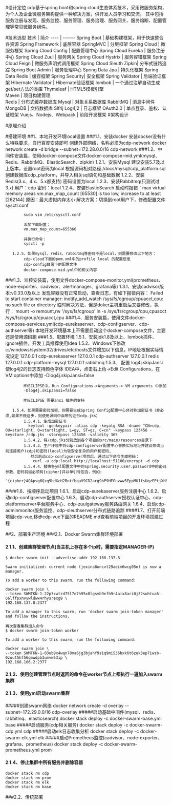 #设计定位
cdp基于spring boot和spring cloud生态体系技术，采用微服务架构，为个人及企业微服务架构提供一种解决方案，供开发人员学习和交流。
其中包括服务注册与发现、服务监控、服务管理、服务治理、服务网关、服务熔断、配置管理等常见微服务组件。

#技术选型
技术 | 简介 
---- | ------
Spring Boot | 基础构建框架，用于快速整合各资源 
Spring Framework | 底层容器 
SpringMVC | 分层框架 
Spring Cloud | 微服务框架 
Spring Cloud Config | 配置管理中心 
Spring Cloud Eureka | 服务注册中心 
Spring Cloud Zuul | 服务网关 
Spring Cloud Hystrix | 服务容错框架 
Spring Cloud Feign | 微服务声明式调用框架 
Spring Cloud Sleuth Zipkin| 分布式链路追踪
Spring Boot Admin | 服务管理中心 
Spring Data Jpa | 持久化框架 
Spring Data Redis | 缓存框架 
Spring Security| 安全框架 
Spring Validator | 后端验证框架 
Hibernate Validator | Hibernate验证框架 
lombok | 一个通过注解自动生成get/set方法的类库 
Thymeleaf | HTML5模板引擎  
Maven | 项目构建管理  
Redis | 分布式缓存数据库 
Mysql | 对象关系数据库 
RabbitMQ | 消息中间件
MongoDB | 文档数据库
Slf4j Log4j2 | 日志框架
OAuth2.0 | 单点登录、鉴权、认证框架
Vuejs、Nodejs、Webpack | 前段开发框架
#架构设计

#原理介绍

#搭建环境
##1、本地开发环境local设置
###1.1、安装docker
     安装docker没有什么特殊要求，自行百度安装即可
     创建外部网络，名称必须为cdp-network
     docker network create -d bridge --subnet=172.28.0.0/16 cdp-network
###1.2、中间件安装篇，使用docker-compose文件docker-compose-mid.yml(mysql、Redis、RabbitMQ、ElasticSearch、zipkin)
       1.2.1、安装Mysql
            建议安装5.7及以上版本，设置root密码为local
            根据源码相对路径./docs/mysql/cdp_platform.sql创建数据库cdp_platform，并导入相关sql语句和基础数据
       1.2.2、安装Redis(3.x、4.x、5.x都支持)
            密码设置为local
       1.2.3、安装Rabbitmq(只测试过3.x)
            用户：cdp
            密码：local
       1.2.4、安装ElasticSearch
            启动时报错：max virtual memory areas vm.max_map_count [65530] is too low, increase to at least [262144] 
            原因：最大虚拟内存太小 
            解决方案：切换到root用户下，修改配置文件sysctl.conf
             
            sudo vim /etc/sysctl.conf
             
            添加下面配置： 
            vm.max_map_count=655360
             
            并执行命令： 
            sysctl -p
       
       1.2.5、如果mysql、redis、rabbitmq等密码不是local，则需要修改以下地方：
            cdp-cloud下面的pom.xml中的profile local 的配置信息
            cdp-config目录下的配置文件
            docker-compose-mid.yml中的相关内容
###1.3、监控安装篇，使用文件docker-compose-monitor.yml(prometheus、node-exporter、cadvisor、alertmanager、grafana等)
       1.3.1、安装cadvisor版本:v0.33.0及以上
            发现容器没有正常启动，查看日志，有如下报错内容：
            Failed to start container manager: inotify_add_watch 
            /sys/fs/cgroup/cpuacct,cpu: no such file or directory
            临时解决方法，但是doker主机重启后又要修改，执行：
            mount -o remount,rw '/sys/fs/cgroup'
            ln -s /sys/fs/cgroup/cpu,cpuacct /sys/fs/cgroup/cpuacct,cpu
###1.4、服务安装篇，使用文件docker-compose-services.yml(cdp-eurekaserver、cdp-configserver、cdp-authserver等)
            本地开发环境基本上不需要启动这个docker-compose文件，主要还是使用源码跑
###1.5、配置环境
       1.5.1、安装jdk1.8及以上、lombok插件、ignore插件，开发工具推荐使用Idea
       1.5.2、Windows下修改c:/windows/system32/drives/etc/hosts文件增加以下信息，IP地址根据实际情况设定
            127.0.0.1 cdp-eurekaserver
            127.0.0.1 cdp-authserver
            127.0.0.1 redis
            127.0.0.1 cdp-platform-mysql
            127.0.0.1 rabbitmq
       1.5.3、 配置 log4j.skipJansi使log4j2的日志支持颜色字体
            IDEA中，点击右上角->Edit Configurations，在VM options中添加
            -Dlog4j.skipJansi=false
            
            MYECLIPSE中，Run Configurations->Arguments-> VM arguments 中添加
            -Dlog4j.skipJansi=false
            
            MYECLIPSE 需要ansi 插件的支持

       1.5.4、如果需要密码加密，则需要生成Spring Config配置中心非对称加密证书（非必须,如果不做这步，则使用源码中自带的证书cdp.jks）
            1.5.4.1、生成加密证书
              keytool -genkeypair -alias cdp -keyalg RSA -dname "CN=cdp, OU=starlight, O=startlight, L=gy, ST=gz, C=cn" -keypass 123456 -keystore /cdp.jks -storepass 123456 -validity 365
            1.5.4.2、将/cdp.jks分别放到各个项目的src/main/resources目录下
            1.5.4.3、生产环境中将cdp-configserver配置中心替换实际地址并建议修改当前连接用户(cdp)和密码(local)为较安全复杂的用户和密码,
               然后启动cdp-configserver项目后，通过以下命令生成密码：
                curl -u cdp:local http://localhost:51100/encrypt -d cdp
            1.5.4.4、替换各yml配置文件中的spring.security.user.password中的密码参数，密码前缀必须有{cipher}并以单引号包含，例如:
                '{cipher}AQApsg6Qzq9bdXcH2BntfbquV9CD2arg9bP9HFGuvww5EppMU1fsUqzFPtjXH5Gblkj7tE5N4/p1zIp5KpTZwDAM8wxLNrK8m9626Rb1eAlEG4Cfs8aJqoYi8LItfTo/QA1u8zoJKdcFZ4xe77CQBDhUiJ36m+Q8s2ItFMZHsM1dC2NsiuCB9D8f74a2DFeoLSyvkSeSE9jQr2tv8COy0NtpLChmgFL4dM4ffTwiPx7cMsdoabL/C2CD9YqQLfk6TChrNq9xjvfXUhiRcekzXd2ccHqnZ9trEtKzaRfmEOWUNsmnlwMjY/Lz8I9wnWo8ZHB+hxoP2uyqw4twx2NnILERVLKFO1ZqhVsrMxOBEjX8ccAqeYbnEDYTXqYl4b3o='
####1.6、按顺序启动项目
       1.6.1、启动cdp-eurekaserver服务注册中心
       1.6.2、启动cdp-configserver配置中心
       1.6.3、启动cdp-authserver授权认证中心、cdp-platformserver平台服务中心、cdp-zuulgateway服务路由网关
       1.6.4、启动cdp-adminmonitor服务监控、cdp-sleuthserver分布式链路追踪
####1.7、打开前端项目cdp-vue,移步cdp-vue下面的README.md查看前端项目的开发环境搭建过程

##2、部署生产环境
###2.1、Docker Swarm集群环境部署
#### 2.1.1、创建集群管理节点(当主机上存在多个ip时，需要指定MANAGER-IP)
    $ docker swarm init --advertise-addr 192.168.137.8
    
    Swarm initialized: current node (jexina8uncvt29aeim6wcg05n) is now a manager.
    
    To add a worker to this swarm, run the following command:

    docker swarm join \
    --token SWMTKN-1-22p3xwtzd75l7e7h95x8lgsvb9efh9r4aix8ari0j32suhtua6-66lffpxnvywldww4rhysrexg9 \
    192.168.137.8:2377

    To add a manager to this swarm, run 'docker swarm join-token manager' and follow the instructions.
    
    再次查看集群加入命令
    $ docker swarm join-token worker
    
    To add a worker to this swarm, run the following command:

    docker swarm join \
    --token SWMTKN-1-03ub9x4wqn78ma6jg3bjahf9siq9mi536bxk6t6zuk3ep7iwsb-0zuut5hf56qmwdpb3umvw53ip \
    192.168.106.2:2377

#### 2.1.2、使用创建管理节点时返回的命令在worker节点上都执行一遍加入swarm集群

#### 2.1.3、使用yml启动swarm集群
#####创建swarm网络
    docker network create -d overlay --subnet=172.29.0.0/16 cdp-overlay
#####启动基础中间件(mysql、redis、rabbitmq、elasticsearch)
    docker stack deploy -c docker-swarm-base.yml base
#####启动服务(cdp相关服务)
    docker stack deploy -c docker-swarm-cdp.yml cdp
#####启动elk日志收集分析
    docker stack deploy -c docker-swarm-elk.yml elk
#####启动Prometheus监控(cadvisor、node-exporter、grafana、prometheus)
    docker stack deploy -c docker-swarm-prometheus.yml prom

#### 2.1.4、停止集群中所有服务并删除容器
    docker stack rm cdp
    docker stack rm prom
    docker stack rm elk
    docker stack rm base

###2.2、传统部署
